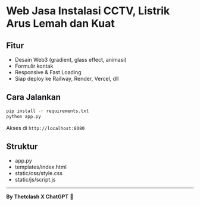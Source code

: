 # Web Jasa Instalasi CCTV, Listrik Arus Lemah dan Kuat

## Fitur
- Desain Web3 (gradient, glass effect, animasi)
- Formulir kontak
- Responsive & Fast Loading
- Siap deploy ke Railway, Render, Vercel, dll

## Cara Jalankan
```bash
pip install -r requirements.txt
python app.py
```
Akses di `http://localhost:8080`

## Struktur
- app.py
- templates/index.html
- static/css/style.css
- static/js/script.js

---
**By Thetclash X ChatGPT** 🚀
